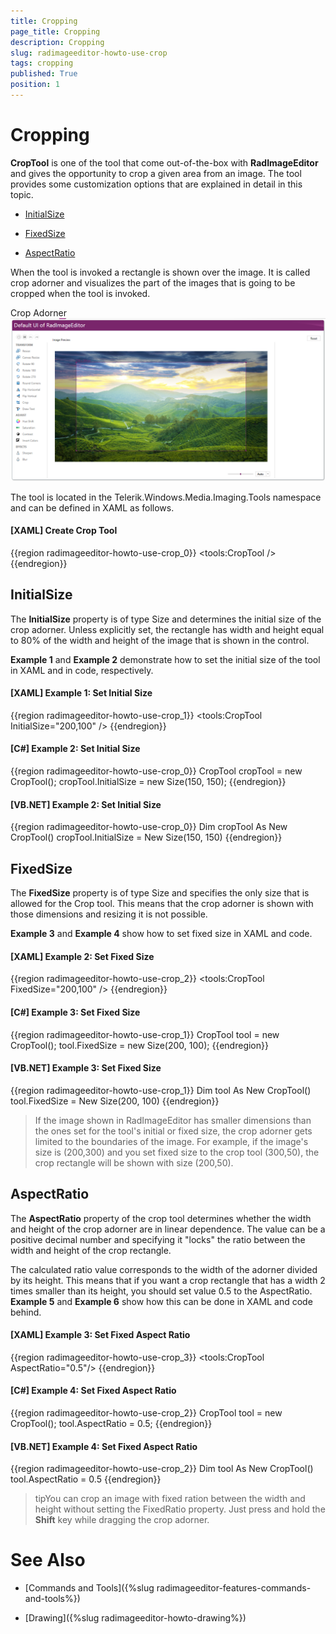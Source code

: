 ```yaml
---
title: Cropping
page_title: Cropping
description: Cropping
slug: radimageeditor-howto-use-crop
tags: cropping
published: True
position: 1
---
```


# Cropping



__CropTool__ is one of the tool that come out-of-the-box with __RadImageEditor__ and gives the opportunity to crop a given area from an image. The tool provides some customization options that are explained in detail in this topic.
      

* [InitialSize](#initialsize)

* [FixedSize](#fixedsize)

* [AspectRatio](#aspectratio)

When the tool is invoked a rectangle is shown over the image. It is called crop adorner and visualizes the part of the images that is going to be cropped when the tool is invoked.
      

Crop Adorner![Rad Image Editor How To Use Crop 01](images/RadImageEditor_HowTo_Use_Crop_01.png)

The tool is located in the Telerik.Windows.Media.Imaging.Tools namespace and can be defined in XAML as follows.
      

#### __[XAML] Create Crop Tool__

{{region radimageeditor-howto-use-crop_0}}
	        <tools:CropTool />
	{{endregion}}



## InitialSize

The __InitialSize__ property is of type Size and determines the initial size of the crop adorner. Unless explicitly set, the rectangle has width and height equal to 80% of the width and height of the image that is shown in the control.
        

__Example 1__ and __Example 2__ demonstrate how to set the initial size of the tool in XAML and in code, respectively.
        

#### __[XAML] Example 1: Set Initial Size__

{{region radimageeditor-howto-use-crop_1}}
	        <tools:CropTool InitialSize="200,100" />
	{{endregion}}



#### __[C#] Example 2: Set Initial Size__

{{region radimageeditor-howto-use-crop_0}}
	            CropTool cropTool = new CropTool();
	            cropTool.InitialSize = new Size(150, 150);
	{{endregion}}



#### __[VB.NET] Example 2: Set Initial Size__

{{region radimageeditor-howto-use-crop_0}}
		Dim cropTool As New CropTool()
		cropTool.InitialSize = New Size(150, 150)
	{{endregion}}



## FixedSize

The __FixedSize__ property is of type Size and specifies the only size that is allowed for the Crop tool. This means that the crop adorner is shown with those dimensions and resizing it is not possible.
        

__Example 3__ and __Example 4__ show how to set fixed size in XAML and code.
        

#### __[XAML] Example 2: Set Fixed Size__

{{region radimageeditor-howto-use-crop_2}}
	        <tools:CropTool FixedSize="200,100" />
	{{endregion}}



#### __[C#] Example 3: Set Fixed Size__

{{region radimageeditor-howto-use-crop_1}}
	            CropTool tool = new CropTool();
	            tool.FixedSize = new Size(200, 100);
	{{endregion}}



#### __[VB.NET] Example 3: Set Fixed Size__

{{region radimageeditor-howto-use-crop_1}}
		Dim tool As New CropTool()
		tool.FixedSize = New Size(200, 100)
	{{endregion}}



>If the image shown in RadImageEditor has smaller dimensions than the ones set for the tool's initial or fixed size, the crop adorner gets limited to the boundaries of the image. For example, if the image's size is (200,300) and you set fixed size to the crop tool (300,50), the crop rectangle will be shown with size (200,50).
          

## AspectRatio

The __AspectRatio__ property of the crop tool determines whether the width and height of the crop adorner are in linear dependence. The value can be a positive decimal number and specifying it "locks" the ratio between the width and height of the crop rectangle.
        

The calculated ratio value corresponds to the width of the adorner divided by its height. This means that if you want a crop rectangle that has a width 2 times smaller than its height, you should set value 0.5 to the AspectRatio. __Example 5__ and __Example 6__ show how this can be done in XAML and code behind.
        

#### __[XAML] Example 3: Set Fixed Aspect Ratio__

{{region radimageeditor-howto-use-crop_3}}
	        <tools:CropTool AspectRatio="0.5"/>
	{{endregion}}



#### __[C#] Example 4: Set Fixed Aspect Ratio__

{{region radimageeditor-howto-use-crop_2}}
	            CropTool tool = new CropTool();
	            tool.AspectRatio = 0.5;
	{{endregion}}



#### __[VB.NET] Example 4: Set Fixed Aspect Ratio__

{{region radimageeditor-howto-use-crop_2}}
		Dim tool As New CropTool()
		tool.AspectRatio = 0.5
{{endregion}}



>tipYou can crop an image with fixed ration between the width and height without setting the FixedRatio property. Just press and hold the __Shift__ key while dragging the crop adorner.
          

# See Also

* [Commands and Tools]({%slug radimageeditor-features-commands-and-tools%})

* [Drawing]({%slug radimageeditor-howto-drawing%})